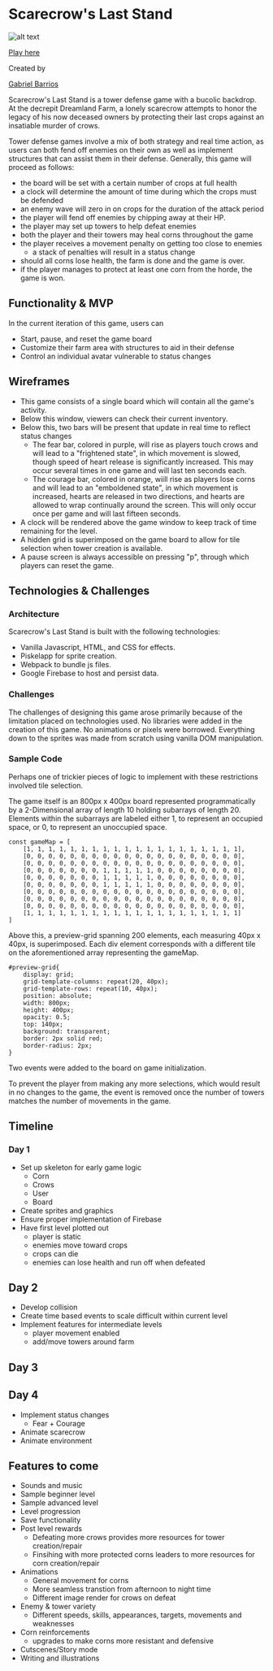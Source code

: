 # Scarecrow's Last Stand

![alt text](https://imgur.com/xp8HCQb.png)

[Play here](https://scarecrows-last-stand.firebaseapp.com/)

Created by 

[Gabriel Barrios](https://github.com/gbarrios212)


Scarecrow's Last Stand is a tower defense game with a bucolic backdrop.  At the decrepit Dreamland Farm, a lonely scarecrow attempts to honor the legacy of his now deceased owners by protecting their last crops against an insatiable murder of crows.  

Tower defense games involve a mix of both strategy and real time action, as users can both fend off enemies on their own as well as implement structures that can assist them in their defense.  Generally, this game will proceed as follows: 

- the board will be set with a certain number of crops at full health
- a clock will determine the amount of time during which the crops must be defended 
- an enemy wave will zero in on crops for the duration of the attack period
- the player will fend off enemies by chipping away at their HP. 
- the player may set up towers to help defeat enemies 
- both the player and their towers may heal corns throughout the game
- the player receives a movement penalty on getting too close to enemies 
    - a stack of penalties will result in a status change 
- should all corns lose health, the farm is done and the game is over.  
- if the player manages to protect at least one corn from the horde, the game is won. 



## Functionality & MVP
In the current iteration of this game, users can 
- Start, pause, and reset the game board 
- Customize their farm area with structures to aid in their defense
- Control an individual avatar vulnerable to status changes


## Wireframes 

- This game consists of a single board which will contain all the game's activity.  
- Below this window, viewers can check their current inventory.
- Below this, two bars will be present that update in real time to reflect status changes 
    - The fear bar, colored in purple, will rise as players touch crows and will lead to a "frightened state", in which movement is slowed, though speed of heart release is significantly increased.  This may occur several times in one game and will last ten seconds each.  
    - The courage bar, colored in orange, wiill rise as players lose corns and will lead to an "emboldened state", in which movement is increased, hearts are released in two directions, and hearts are allowed to wrap continually around the screen.  This will only occur once per game and will last fifteen seconds.  
- A clock will be rendered above the game window to keep track of time remaining for the level.
- A hidden grid is superimposed on the game board to allow for tile selection when tower creation is available. 
- A pause screen is always accessible on pressing "p", through which players can reset the game. 


## Technologies & Challenges
 
### Architecture

Scarecrow's Last Stand is built with the following technologies: 
- Vanilla Javascript, HTML, and CSS for effects. 
- Piskelapp for sprite creation. 
- Webpack to bundle js files. 
- Google Firebase to host and persist data. 


### Challenges 
The challenges of designing this game arose primarily because of the limitation placed on technologies used.  No libraries were added in the creation of this game.  No animations or pixels were borrowed.  Everything down to the sprites was made from scratch using vanilla DOM manipulation.  

### Sample Code 

Perhaps one of trickier pieces of logic to implement with these restrictions involved tile selection.  

The game itself is an 800px x 400px board represented programmatically by a 2-Dimensional array of length 10 holding subarrays of length 20.  Elements within the subarrays are labeled either 1, to represent an occupied space, or 0, to represent an unoccupied space. 

```
const gameMap = [
    [1, 1, 1, 1, 1, 1, 1, 1, 1, 1, 1, 1, 1, 1, 1, 1, 1, 1, 1, 1],
    [0, 0, 0, 0, 0, 0, 0, 0, 0, 0, 0, 0, 0, 0, 0, 0, 0, 0, 0, 0],
    [0, 0, 0, 0, 0, 0, 0, 0, 0, 0, 0, 0, 0, 0, 0, 0, 0, 0, 0, 0],
    [0, 0, 0, 0, 0, 0, 0, 1, 1, 1, 1, 1, 0, 0, 0, 0, 0, 0, 0, 0],
    [0, 0, 0, 0, 0, 0, 0, 1, 1, 1, 1, 1, 0, 0, 0, 0, 0, 0, 0, 0],
    [0, 0, 0, 0, 0, 0, 0, 1, 1, 1, 1, 1, 0, 0, 0, 0, 0, 0, 0, 0],
    [0, 0, 0, 0, 0, 0, 0, 0, 0, 0, 0, 0, 0, 0, 0, 0, 0, 0, 0, 0],
    [0, 0, 0, 0, 0, 0, 0, 0, 0, 0, 0, 0, 0, 0, 0, 0, 0, 0, 0, 0],
    [0, 0, 0, 0, 0, 0, 0, 0, 0, 0, 0, 0, 0, 0, 0, 0, 0, 0, 0, 0],
    [1, 1, 1, 1, 1, 1, 1, 1, 1, 1, 1, 1, 1, 1, 1, 1, 1, 1, 1, 1]
]
```

Above this, a preview-grid spanning 200 elements, each measuring 40px x 40px, is superimposed.  Each div element corresponds with a different tile on the aforementioned array representing the gameMap.   

```
#preview-grid{
    display: grid;
    grid-template-columns: repeat(20, 40px);
    grid-template-rows: repeat(10, 40px);
    position: absolute;
    width: 800px;
    height: 400px;
    opacity: 0.5;
    top: 140px;
    background: transparent;
    border: 2px solid red;
    border-radius: 2px;
}
```

Two events were added to the board on game initialization.  

To prevent the player from making any more selections, which would result in no changes to the game, the event is removed once the number of towers matches the number of movements in the game.  

## Timeline

### Day 1
- Set up skeleton for early game logic 
    - Corn 
    - Crows 
    - User 
    - Board 
- Create sprites and graphics 
- Ensure proper implementation of Firebase 
- Have first level plotted out 
    - player is static
    - enemies move toward crops
    - crops can die 
    - enemies can lose health and run off when defeated

## Day 2 
- Develop collision
- Create time based events to scale difficult within current level 
- Implement features for intermediate levels 
    - player movement enabled 
    - add/move towers around farm 

## Day 3 

## Day 4 
- Implement status changes
    - Fear + Courage 
- Animate scarecrow
- Animate environment 

## Features to come 
- Sounds and music 
- Sample beginner level 
- Sample advanced level 
- Level progression 
- Save functionality 
- Post level rewards 
    - Defeating more crows provides more resources for tower creation/repair 
    - Finsihing with more protected corns leaders to more resources for corn creation/repair 
- Animations 
    - General movement for corns 
    - More seamless transtion from afternoon to night time 
    - Different image render for crows on defeat 
- Enemy & tower variety 
    - Different speeds, skills, appearances, targets, movements and weaknesses
- Corn reinforcements 
    - upgrades to make corns more resistant and defensive 
- Cutscenes/Story mode 
- Writing and illustrations 
